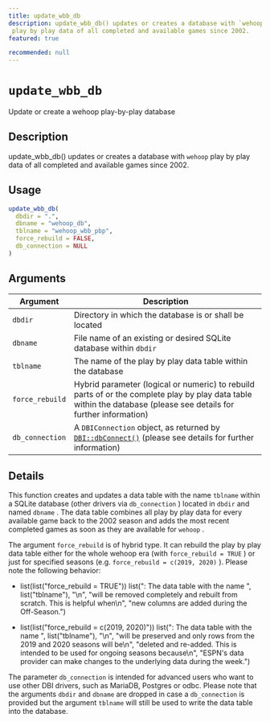 ```yaml
---
title: update_wbb_db
description: update_wbb_db() updates or creates a database with `wehoop` 
 play by play data of all completed and available games since 2002.
featured: true

recommended: null
---
```

# `update_wbb_db`

Update or create a wehoop play-by-play database


## Description

update_wbb_db() updates or creates a database with `wehoop` 
 play by play data of all completed and available games since 2002.


## Usage

```r
update_wbb_db(
  dbdir = ".",
  dbname = "wehoop_db",
  tblname = "wehoop_wbb_pbp",
  force_rebuild = FALSE,
  db_connection = NULL
)
```


## Arguments

Argument      |Description
------------- |----------------
`dbdir`     |     Directory in which the database is or shall be located
`dbname`     |     File name of an existing or desired SQLite database within `dbdir`
`tblname`     |     The name of the play by play data table within the database
`force_rebuild`     |     Hybrid parameter (logical or numeric) to rebuild parts of or the complete play by play data table within the database (please see details for further information)
`db_connection`     |     A `DBIConnection` object, as returned by [`DBI::dbConnect()`](#dbi::dbconnect()) (please see details for further information)


## Details

This function creates and updates a data table with the name `tblname` 
 within a SQLite database (other drivers via `db_connection` ) located in
 `dbdir` and named `dbname` .
 The data table combines all play by play data for every available game back
 to the 2002 season and adds the most recent completed games as soon as they
 are available for `wehoop` .
 
 The argument `force_rebuild` is of hybrid type. It can rebuild the play
 by play data table either for the whole wehoop era (with `force_rebuild = TRUE` )
 or just for specified seasons (e.g. `force_rebuild = c(2019, 2020)` ).
 Please note the following behavior:
  

*  list(list("force_rebuild = TRUE")) list(": The data table with the name ", list("tblname"), "\n", "will be removed completely and rebuilt from scratch. This is helpful when\n", "new columns are added during the Off-Season.")  

*  list(list("force_rebuild = c(2019, 2020)")) list(": The data table with the name ", list("tblname"), "\n", "will be preserved and only rows from the 2019 and 2020 seasons will be\n", "deleted and re-added. This is intended to be used for ongoing seasons because\n", "ESPN's data provider can make changes to the underlying data during the week.")  
 
 The parameter `db_connection` is intended for advanced users who want
 to use other DBI drivers, such as MariaDB, Postgres or odbc. Please note that
 the arguments `dbdir` and `dbname` are dropped in case a `db_connection` 
 is provided but the argument `tblname` will still be used to write the
 data table into the database.
